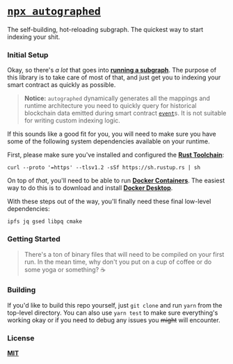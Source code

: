 # [`npx autographed`](https://github.com/cawfree/autographed)
The self-building, hot-reloading subgraph. The quickest way to start indexing your shit.

### Initial Setup

Okay, so there's _a lot_ that goes into [__running a subgraph__](https://thegraph.com/docs/en/deploying/deploying-a-subgraph-to-hosted/). The purpose of this library is to take care of most of that, and just get you to indexing your smart contract as quickly as possible.

> __Notice:__ `autographed` dynamically generates all the mappings and runtime architecture you need to quickly query for historical blockchain data emitted during smart contract [`event`](https://solidity-by-example.org/events/)s. It is not suitable for writing custom indexing logic.

If this sounds like  a good fit for you, you will need to make sure you have some of the following system dependencies available on your runtime.

First, please make sure you've installed and configured the [__Rust Toolchain__](https://www.rust-lang.org/):

```shell
curl --proto '=https' --tlsv1.2 -sSf https://sh.rustup.rs | sh
```

On top of _that_, you'll need to be able to run [__Docker Containers__](https://www.docker.com/). The easiest way to do this is to download and install [__Docker Desktop__](https://www.docker.com/products/docker-desktop/).

With these steps out of the way, you'll finally need these final low-level dependencies:

```shell
ipfs jq gsed libpq cmake
```

### Getting Started

> There's a ton of binary files that will need to be compiled on your first run. In the mean time, why don't you put on a cup of coffee or do some yoga or something? ☕️

### Building
If you'd like to build this repo yourself, just `git clone` and run `yarn` from the top-level directory. You can also use `yarn test` to make sure everything's working okay or if you need to debug any issues you ~~might~~ will encounter.

### License
[__MIT__](./LICENSE)

